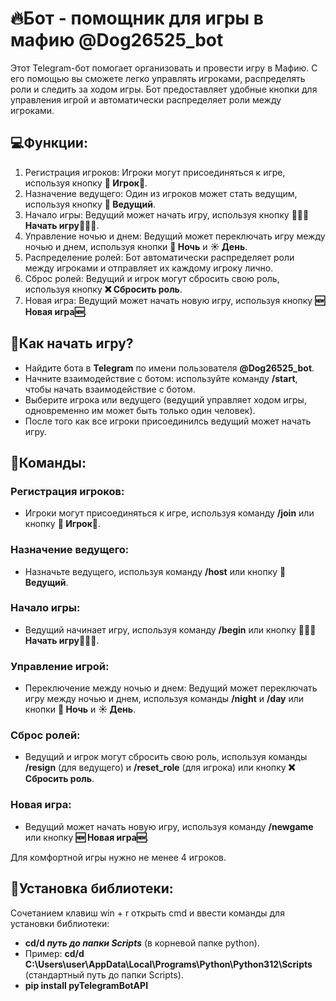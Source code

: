 # 🔥Бот - помощник для игры в мафию @Dog26525_bot

Этот Telegram-бот помогает организовать и провести игру в Мафию. С его помощью вы сможете легко управлять игроками, распределять роли и следить за ходом игры. Бот предоставляет удобные кнопки для управления игрой и автоматически распределяет роли между игроками.

## 💻Функции:
1. Регистрация игроков: Игроки могут присоединяться к игре, используя кнопку **🔹 Игрок🔹**.
2. Назначение ведущего: Один из игроков может стать ведущим, используя кнопку **🫡 Ведущий**.
3. Начало игры: Ведущий может начать игру, используя кнопку **👮🏻‍♂️ Начать игру👮🏻‍♂️**.
4. Управление ночью и днем: Ведущий может переключать игру между ночью и днем, используя кнопки **🌙 Ночь** и **☀️ День**.
5. Распределение ролей: Бот автоматически распределяет роли между игроками и отправляет их каждому игроку лично.
6. Сброс ролей: Ведущий и игрок могут сбросить свою роль, используя кнопку **❌ Сбросить роль**.
7. Новая игра: Ведущий может начать новую игру, используя кнопку **🆕 Новая игра🆕**.

## 👑Как начать игру?
- Найдите бота в **Telegram** по имени пользователя **@Dog26525_bot**.
- Начните взаимодействие с ботом: используйте команду **/start**, чтобы начать взаимодействие с ботом.
- Выберите игрока или ведущего (ведущий управляет ходом игры, одновременно им может быть только один человек).
- После того как все игроки присоединилсь ведущий может начать игру.

## 📔Команды:

### Регистрация игроков:
- Игроки могут присоединяться к игре, используя команду **/join** или кнопку **🔹 Игрок🔹**.

### Назначение ведущего:
- Назначьте ведущего, используя команду **/host** или кнопку **🫡 Ведущий**.

### Начало игры:
- Ведущий начинает игру, используя команду **/begin** или кнопку **👮🏻‍♂️ Начать игру👮🏻‍♂️**.

### Управление игрой:
- Переключение между ночью и днем: Ведущий может переключать игру между ночью и днем, используя команды **/night** и **/day** или кнопки **🌙 Ночь** и **☀️ День**.

### Сброс ролей:
- Ведущий и игрок могут сбросить свою роль, используя команды **/resign** (для ведущего) и **/reset_role** (для игрока) или кнопку **❌ Сбросить роль**.

### Новая игра:
- Ведущий может начать новую игру, используя команду **/newgame** или кнопку **🆕 Новая игра🆕**.

Для комфортной игры нужно не менее 4 игроков.

## 📎Установка библиотеки:
Cочетанием клавиш win + r открыть cmd и ввести команды для установки библиотеки:
- **cd/d *путь до папки Scripts*** (в корневой папке python).
- Пример: **cd/d C:\Users\user\AppData\Local\Programs\Python\Python312\Scripts** (стандартный путь до папки Scripts).
- **pip install pyTelegramBotAPI**

